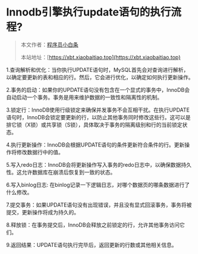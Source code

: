 # Innodb引擎执行update语句的执行流程?

> 本文作者：[程序员小白条](https://github.com/luoye6)
>
> 本站地址：[https://xbt.xiaobaitiao.top](https://xbt.xiaobaitiao.top)

1.查询解析和优化：当你执行UPDATE语句时，MySQL首先会对查询进行解析，以确定要更新的表和相应的行。然后，它会进行优化，以确定如何执行更新操作。

2.事务的启动：如果你的UPDATE语句没有包含在一个显式的事务中，InnoDB会自动启动一个事务。事务是用来维护数据的一致性和隔离性的机制。

3.锁定行：InnoDB使用行级锁定来确保并发事务不会互相干扰。在执行UPDATE语句时，InnoDB会锁定要更新的行，以防止其他事务同时修改这些行。这可以是排它锁（X锁）或共享锁（S锁），具体取决于事务的隔离级别和行的当前锁定状态。

4.执行更新操作：InnoDB会根据UPDATE语句的条件更新符合条件的行。更新操作将修改数据行中的值。

5.写入redo日志：InnoDB会将更新操作写入事务的redo日志中，以确保数据持久性。这允许数据库在崩溃后恢复到一致的状态。

6.写入binlog日志: 在binlog记录一下逻辑日志，对哪个数据页的哪条数据进行了什么修改。

7.提交事务：如果UPDATE语句没有出现错误，并且没有显式回滚事务，事务将被提交，更新操作将成为持久的。

8.释放锁：在事务提交后，InnoDB会释放之前锁定的行，允许其他事务访问它们。

9.返回结果：UPDATE语句执行完毕后，返回更新的行数或其他相关信息。